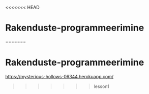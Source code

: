 <<<<<<< HEAD
# Rakenduste-programmeerimine
=======
# Rakenduste-programmeerimine
https://mysterious-hollows-06344.herokuapp.com/
>>>>>>> lesson1

